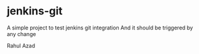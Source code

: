 # jenkins-git

A simple project to test jenkins git integration
And it should be triggered by any change


Rahul Azad
